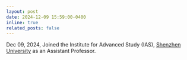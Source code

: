 ```yaml
---
layout: post
date: 2024-12-09 15:59:00-0400
inline: true
related_posts: false
---
```


Dec 09, 2024, Joined the Institute for Advanced Study (IAS), [Shenzhen University](https://ias.szu.edu.cn/en/People/Faculty.htm) as an Assistant Professor. 

